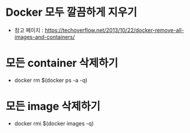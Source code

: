 # Docker 모두 깔끔하게 지우기
- 참고 페이지 : https://techoverflow.net/2013/10/22/docker-remove-all-images-and-containers/

# 모든 container 삭제하기
- docker rm $(docker ps -a -q)

# 모든 image 삭제하기
- docker rmi $(docker images -q)
